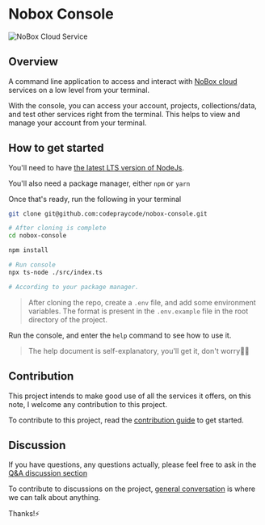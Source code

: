 # Nobox Console

![NoBox Cloud Service](https://www.nobox.cloud/Grid%20AndLogo.svg)

## Overview

A command line application to access and interact with [NoBox cloud](https://nobox.cloud/) services on a low level from your terminal.

With the console, you can access your account, projects, collections/data, and test other services right from the terminal. This helps to view and manage your account from your terminal.

## How to get started

You'll need to have [the latest LTS version of NodeJs](https://nodejs.org/download).

You'll also need a package manager, either `npm` or `yarn`

Once that's ready, run the following in your terminal

```bash
git clone git@github.com:codepraycode/nobox-console.git

# After cloning is complete
cd nobox-console

npm install

# Run console
npx ts-node ./src/index.ts

# According to your package manager.
```

> After cloning the repo, create a `.env` file, and add some environment variables. The format is present in the `.env.example` file in the root directory of the project.

Run the console, and enter the `help` command to see how to use it.
> The help document is self-explanatory, you'll get it, don't worry👍🏾

## Contribution

This project intends to make good use of all the services it offers, on this note, I welcome any contribution to this project.

To contribute to this project, read the [contribution guide](https://github.com/codepraycode/nobox-console/blob/main/.github/CONTRIBUTING.md) to get started.

## Discussion

If you have questions, any questions actually, please feel free to ask in the [Q&A discussion section](https://github.com/codepraycode/nobox-console/discussions/new?category=q-a)

To contribute to discussions on the project, [general conversation](https://github.com/codepraycode/nobox-console/discussions/new?category=general) is where we can talk about anything.

Thanks!⚡
